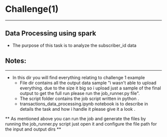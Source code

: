 # Challenge(1)
-----------------------------------------------
## Data Processing using spark 
* The purpose of this task is to analyze the subscriber_id data 

## Notes:
-------------------------------
* In this dir you will find everything relating to challenge 1 example 
    * File dir contains all the output data sample "i wasn't able to upload everything.
	due to the size it big so i upload just a sample of the final output to get the full run please run the job_runner.py file".
    * The script folder contains the job script written in python .
    * transactions_data_processing.ipynb  notebook is to describe in details the task and how i handle it please give it a look .

   
** As mentioned above you can run the job and generate the files by running the job_runner.py 
script just open it and configure the file path for the input and output dirs ** 
    
